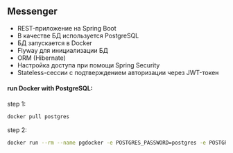 ## Messenger
- REST-приложение на Spring Boot
- В качестве БД используется PostgreSQL
- БД запускается в Docker
- Flyway для инициализации БД
- ORM (Hibernate)
- Настройка доступа при помощи Spring Security
- Stateless-сессии с подтверждением авторизации через JWT-токен

#### run Docker with PostgreSQL:

step 1:
```sh
docker pull postgres
```
step 2:
```sh
docker run --rm --name pgdocker -e POSTGRES_PASSWORD=postgres -e POSTGRES_USER=postgres -e POSTGRES_DB=project_db -d -p 5432:5432 -v $HOME/docker/volumes/postgres:/var/lib/postgresql/data postgres
```
